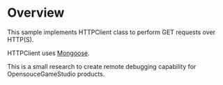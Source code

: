 # Overview

This sample implements HTTPClient class to perform GET requests over HTTP(S).

HTTPClient uses [Mongoose][mongoose].

This is a small research to create remote debugging capability for
OpensouceGameStudio products.

[mongoose]: https://github.com/cesanta/mongoose

